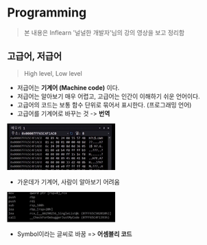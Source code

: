 Programming
==========
> 본 내용은 Inflearn '널널한 개발자'님의 강의 영상을 보고 정리함


고급어, 저급어
------------
> High level, Low level
- 저급어는 **기계어 (Machine code)** 이다.
- 저급어는 알아보기 매우 어렵고, 고급어는 인간이 이해하기 쉬운 언어이다.
- 고급어의 코드는 보통 함수 단위로 묶어서 표시한다. (프로그래밍 언어)
- 고급어를 기계어로 바꾸는 것 -> **번역**

<img src="https://github.com/Hakunam97/TIL/blob/master/Computer%20Science/images/%EA%B8%B0%EA%B3%84%EC%96%B4.PNG" width="50%" height="30%" title="digital" alt="digital"></img>

- 가운데가 기계어, 사람이 알아보기 어려움

<img src="https://github.com/Hakunam97/TIL/blob/master/Computer%20Science/images/%EB%94%94%EC%8A%A4%EC%96%B4%EC%85%88%EB%B8%94%20%EC%BD%94%EB%93%9C.PNG" width="50%" height="30%" title="digital" alt="digital"></img>

- Symbol이라는 글씨로 바꿈 => **어셈블리 코드**